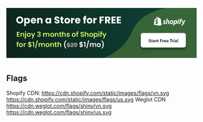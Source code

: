 [<img src="https://github.com/magepow/themeforest/blob/master/shopify/shopify_affiliate.jpg" >](https://shopify.pxf.io/VyL446)

## Flags
Shopify CDN: 
https://cdn.shopify.com/static/images/flags/vn.svg
https://cdn.shopify.com/static/images/flags/us.svg
Weglot CDN
https://cdn.weglot.com/flags/shiny/vn.svg
https://cdn.weglot.com/flags/shiny/us.svg
